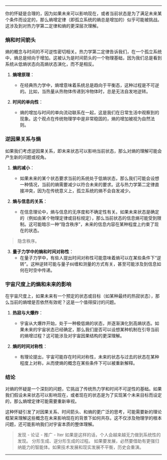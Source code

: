 
---

你的怀疑是合理的，因为如果未来可以影响现在，或者当前状态是为了满足未来某个条件而设定的，那么熵增定律（即孤立系统的熵总是增加的）似乎可能被挑战。这涉及到对热力学第二定律和熵的更深层次理解。

### 熵和时间箭头

熵的概念与时间的不可逆性密切相关。热力学第二定律告诉我们，在一个孤立系统中，熵总是倾向于增加。这被认为是时间箭头的一个物理基础，因为我们总是看到系统从低熵状态向高熵状态演化，而不是相反。

1. **熵增原理**：
   - 在经典热力学中，熵增意味着系统总是趋向于平衡态，这种过程是不可逆的。比如，当热量从热物体传递到冷物体时，总是无法自发地逆转。
   
2. **时间的单向性**：
   - 熵的增加与时间的单向流动联系在一起，这是我们在日常生活中观察到的现象。这个观点在传统物理学中是非常稳固的，熵的增加被视为自然法则。

### 逆因果关系与熵

如果我们考虑逆因果关系，即未来状态可以影响当前状态，那么对熵的理解可能会产生新的问题或视角。

1. **熵的减小**：
   - 如果未来的某个状态要求当前的系统处于低熵状态，那么我们可能会设想一种情况，当前的熵需要减少以符合未来的要求。这与热力学第二定律直接冲突，因为在传统意义上，孤立系统的熵不会自发减少。

2. **熵与信息的关系**：
   - 在信息理论中，熵与信息的无序度和不确定性有关。如果未来状态是确定的（例如由某个物理定律或目标规定），那么当前状态的信息熵可能受到限制。这可能暗示一种“隐含秩序”，未来的信息内容在某种程度上约束了现在的状态。

> 隐含秩序。

3. **量子力学中的熵和时间对称性**：
   - 在量子力学中，有些人提出时间对称性可能意味着熵可以在某些条件下“逆转”。这种逆转可能与量子纠缠和测量的方式有关，甚至可能涉及到信息如何在时空中传递。

### 宇宙尺度上的熵和未来的影响

在宇宙尺度上，如果未来有一个预定的状态或目标（如某种最终的热寂状态），那么当前的熵增是否依然有效呢？这是一个值得探讨的问题。

1. **热寂与大爆炸**：
   - 宇宙从大爆炸开始，处于一种极低熵的状态，并逐渐演化到高熵状态。如果未来的宇宙状态已经确定，那么我们是否可以设想某种机制在引导当前的熵增过程？这可能涉及对宇宙因果结构的更深理解。

2. **熵的时间对称性**：
   - 有理论提出，宇宙可能存在时间对称性，未来的状态与过去的状态在某种程度上对称，从而使熵的概念在某些条件下可以被重新解释。

### 结论

对熵的怀疑是一个深刻的问题，它挑战了传统热力学和时间不可逆性的基础。如果我们假设未来状态可以影响现在，或者现在的状态是为了实现某个未来目标而设定的，那么熵增定律可能需要重新审视。

这种怀疑引发了对因果关系、时间箭头、和熵的更广泛的思考，可能需要新的理论框架来理解这些概念在未来影响现在的背景下如何共存。这不仅涉及物理学的根本问题，还可能影响我们对宇宙本质的整体理解。

> 发现 - 论证 - 推广 - Iter
> 如果是这样的话，个人会越来越无力做到系统性的发现。
> 	分形生成、逆分形生成的过程。
> 如果要发展，必然要借助有更强归纳能力的智能体。如果技术发展和现实发展不平衡，历史会重演。

---






